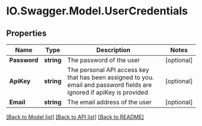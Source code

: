# IO.Swagger.Model.UserCredentials
## Properties

Name | Type | Description | Notes
------------ | ------------- | ------------- | -------------
**Password** | **string** | The password of the user | [optional] 
**ApiKey** | **string** | The personal API access key that has been assigned to you. email and password fields are ignored if apiKey is provided | [optional] 
**Email** | **string** | The email address of the user | [optional] 

[[Back to Model list]](../README.md#documentation-for-models) [[Back to API list]](../README.md#documentation-for-api-endpoints) [[Back to README]](../README.md)

